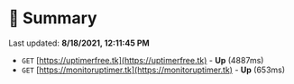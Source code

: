 # 📖 Summary
Last updated: **8/18/2021, 12:11:45 PM**

- `GET` [https://uptimerfree.tk](https://uptimerfree.tk) - **Up** (4887ms)
- `GET` [https://monitoruptimer.tk](https://monitoruptimer.tk) - **Up** (653ms)
